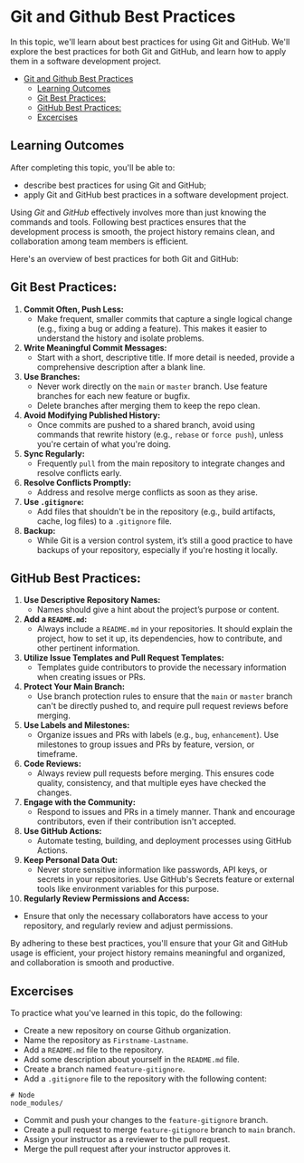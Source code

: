 # Git and Github Best Practices

In this topic, we'll learn about best practices for using Git and GitHub. We'll explore the best practices for both Git and GitHub, and learn how to apply them in a software development project.

- [Git and Github Best Practices](#git-and-github-best-practices)
  - [Learning Outcomes](#learning-outcomes)
  - [Git Best Practices:](#git-best-practices)
  - [GitHub Best Practices:](#github-best-practices)
  - [Excercises](#excercises)

## Learning Outcomes

After completing this topic, you'll be able to:

- describe best practices for using Git and GitHub;
- apply Git and GitHub best practices in a software development project.

Using *Git* and *GitHub* effectively involves more than just knowing the commands and tools. Following best practices ensures that the development process is smooth, the project history remains clean, and collaboration among team members is efficient.

Here's an overview of best practices for both Git and GitHub:

## Git Best Practices:

1. **Commit Often, Push Less:** 
   - Make frequent, smaller commits that capture a single logical change (e.g., fixing a bug or adding a feature). This makes it easier to understand the history and isolate problems.
2. **Write Meaningful Commit Messages:** 
   - Start with a short, descriptive title. If more detail is needed, provide a comprehensive description after a blank line.
3. **Use Branches:**
   - Never work directly on the `main` or `master` branch. Use feature branches for each new feature or bugfix.
   - Delete branches after merging them to keep the repo clean.
4. **Avoid Modifying Published History:** 
   - Once commits are pushed to a shared branch, avoid using commands that rewrite history (e.g., `rebase` or `force push`), unless you're certain of what you're doing.
5. **Sync Regularly:** 
   - Frequently `pull` from the main repository to integrate changes and resolve conflicts early.
6. **Resolve Conflicts Promptly:** 
   - Address and resolve merge conflicts as soon as they arise.
7. **Use `.gitignore`:**
   - Add files that shouldn't be in the repository (e.g., build artifacts, cache, log files) to a `.gitignore` file.
8. **Backup:**
   - While Git is a version control system, it’s still a good practice to have backups of your repository, especially if you're hosting it locally.

## GitHub Best Practices:

1. **Use Descriptive Repository Names:** 
   - Names should give a hint about the project’s purpose or content.
2. **Add a `README.md`:**
   - Always include a `README.md` in your repositories. It should explain the project, how to set it up, its dependencies, how to contribute, and other pertinent information.
3. **Utilize Issue Templates and Pull Request Templates:**
   - Templates guide contributors to provide the necessary information when creating issues or PRs.
4. **Protect Your Main Branch:** 
   - Use branch protection rules to ensure that the `main` or `master` branch can't be directly pushed to, and require pull request reviews before merging.
5. **Use Labels and Milestones:** 
   - Organize issues and PRs with labels (e.g., `bug`, `enhancement`). Use milestones to group issues and PRs by feature, version, or timeframe.
6. **Code Reviews:**
   - Always review pull requests before merging. This ensures code quality, consistency, and that multiple eyes have checked the changes.
7. **Engage with the Community:**
   - Respond to issues and PRs in a timely manner. Thank and encourage contributors, even if their contribution isn't accepted.
8. **Use GitHub Actions:**
   - Automate testing, building, and deployment processes using GitHub Actions.
9. **Keep Personal Data Out:**
   - Never store sensitive information like passwords, API keys, or secrets in your repositories. Use GitHub's Secrets feature or external tools like environment variables for this purpose.
10. **Regularly Review Permissions and Access:** 
   - Ensure that only the necessary collaborators have access to your repository, and regularly review and adjust permissions.

By adhering to these best practices, you'll ensure that your Git and GitHub usage is efficient, your project history remains meaningful and organized, and collaboration is smooth and productive.

## Excercises

To practice what you've learned in this topic, do the following:

- Create a new repository on course Github organization.
- Name the repository as `Firstname-Lastname`.
- Add a `README.md` file to the repository.
- Add some description about yourself in the `README.md` file.
- Create a branch named `feature-gitignore`.
- Add a `.gitignore` file to the repository with the following content:

```
# Node
node_modules/
```
- Commit and push your changes to the `feature-gitignore` branch.
- Create a pull request to merge `feature-gitignore` branch to `main` branch.
- Assign your instructor as a reviewer to the pull request.
- Merge the pull request after your instructor approves it.
